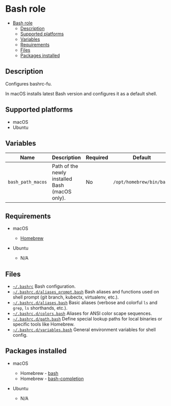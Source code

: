 # Bash role

- [Bash role](#bash-role)
  - [Description](#description)
  - [Supported platforms](#supported-platforms)
  - [Variables](#variables)
  - [Requirements](#requirements)
  - [Files](#files)
  - [Packages installed](#packages-installed)

## Description

Configures bashrc-fu.

In macOS installs latest Bash version and configures it as a default shell.

## Supported platforms

- macOS
- Ubuntu

## Variables

| Name              | Description                                    | Required | Default                  |
| ----------------- | ---------------------------------------------- | -------- | ------------------------ |
| `bash_path_macos` | Path of the newly installed Bash (macOS only). | No       | `/opt/homebrew/bin/bash` |

## Requirements

- macOS
  - [Homebrew](../homebrew/README.md)

- Ubuntu
  - N/A

## Files

- [`~/.bashrc`](files/bashrc) Bash configuration.
- [`~/.bashrc.d/aliases_prompt.bash`](files/bashrc.d/aliases_prompt.bash) Bash aliases and functions used on shell prompt (git branch, kubectx, virtualenv, etc.).
- [`~/.bashrc.d/aliases.bash`](files/bashrc.d/aliases.bash) Basic aliases (verbose and colorful `ls` and `grep`, `ls` shorthands, etc.).
- [`~/.bashrc.d/colors.bash`](files/bashrc.d/colors.bash) Aliases for ANSI color scape sequences.
- [`~/.bashrc.d/path.bash`](files/bashrc.d/path.bash) Define special lookup paths for local binaries or specific tools like Homebrew.
- [`~/.bashrc.d/variables.bash`](files/bashrc.d/variables.bash) General environment variables for shell config.

## Packages installed

- macOS
  - Homebrew - [bash](https://formulae.brew.sh/formula/bash)
  - Homebrew - [bash-completion](https://formulae.brew.sh/formula/bash-completion)

- Ubuntu
  - N/A
